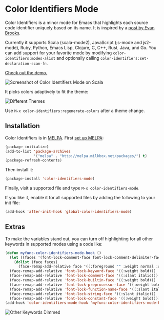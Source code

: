 # Color Identifiers Mode
Color Identifiers is a minor mode for Emacs that highlights each source code identifier uniquely based on its name. It is inspired by a [post by Evan Brooks](https://medium.com/p/3a6db2743a1e/).

Currently it supports Scala (scala-mode2), JavaScript (js-mode and js2-mode), Ruby, Python, Emacs Lisp, Clojure, C, C++, Rust, Java, and Go. You can add support for your favorite mode by modifying `color-identifiers:modes-alist` and optionally calling `color-identifiers:set-declaration-scan-fn`.

[Check out the demo.](http://youtu.be/g4qsiAo2aac)

![Screenshot of Color Identifiers Mode on Scala](https://raw.github.com/ankurdave/color-identifiers-mode/gh-pages/demo-static.png)

It picks colors adaptively to fit the theme:

![Different Themes](https://raw.github.com/ankurdave/color-identifiers-mode/gh-pages/themes.png)

Use `M-x color-identifiers:regenerate-colors` after a theme change.

## Installation
Color Identifiers is in [MELPA](https://github.com/milkypostman/melpa/pull/1416). First [set up MELPA](https://github.com/milkypostman/melpa#usage):

```lisp
(package-initialize)
(add-to-list 'package-archives
             '("melpa" . "http://melpa.milkbox.net/packages/") t)
(package-refresh-contents)
```

Then install it:

```lisp
(package-install 'color-identifiers-mode)
```

Finally, visit a supported file and type `M-x color-identifiers-mode`.

If you like it, enable it for all supported files by adding the following to your init file:

```lisp
(add-hook 'after-init-hook 'global-color-identifiers-mode)
```

## Extras

To make the variables stand out, you can turn off highlighting for all other keywords in supported modes using a code like:
```lisp
(defun myfunc-color-identifiers-mode-hook ()
  (let ((faces '(font-lock-comment-face font-lock-comment-delimiter-face font-lock-constant-face font-lock-type-face font-lock-function-name-face font-lock-variable-name-face font-lock-keyword-face font-lock-string-face font-lock-builtin-face font-lock-preprocessor-face font-lock-warning-face font-lock-doc-face font-lock-negation-char-face font-lock-regexp-grouping-construct font-lock-regexp-grouping-backslash)))
    (dolist (face faces)
      (face-remap-add-relative face '((:foreground "" :weight normal :slant normal)))))
  (face-remap-add-relative 'font-lock-keyword-face '((:weight bold)))
  (face-remap-add-relative 'font-lock-comment-face '((:slant italic)))
  (face-remap-add-relative 'font-lock-builtin-face '((:weight bold)))
  (face-remap-add-relative 'font-lock-preprocessor-face '((:weight bold)))
  (face-remap-add-relative 'font-lock-function-name-face '((:slant italic)))
  (face-remap-add-relative 'font-lock-string-face '((:slant italic)))
  (face-remap-add-relative 'font-lock-constant-face '((:weight bold))))
(add-hook 'color-identifiers-mode-hook 'myfunc-color-identifiers-mode-hook)
```

![Other Keywords Dimmed](https://raw.github.com/ankurdave/color-identifiers-mode/gh-pages/dim-other-keywords.png)
